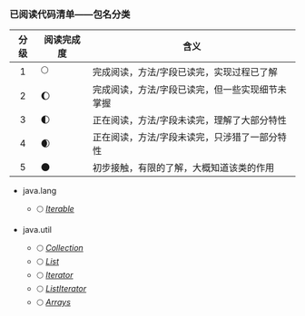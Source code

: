 ### 已阅读代码清单——包名分类

|  分级  | 阅读完成度 | 含义 |
| :---: | -------- | ---- |
|   1   | :full_moon: | 完成阅读，方法/字段已读完，实现过程已了解 |
|   2   | :waxing_gibbous_moon: | 完成阅读，方法/字段已读完，但一些实现细节未掌握 |
|   3   | :first_quarter_moon: | 正在阅读，方法/字段未读完，理解了大部分特性 |
|   4   | :waxing_crescent_moon: | 正在阅读，方法/字段未读完，只涉猎了一部分特性 |
|   5   | :new_moon: | 初步接触，有限的了解，大概知道该类的作用 |


* java.lang 
  * :full_moon: [*Iterable*](src/java/lang/Iterable.java)

* java.util
  * :full_moon: [*Collection*](src/java/util/Collection.java)
  * :full_moon: [*List*](src/java/util/List.java)
  * :full_moon: [*Iterator*](src/java/util/Iterator.java)
  * :full_moon: [*ListIterator*](src/java/util/ListIterator.java)
  * :full_moon: [*Arrays*](src/java/util/Arrays.java)